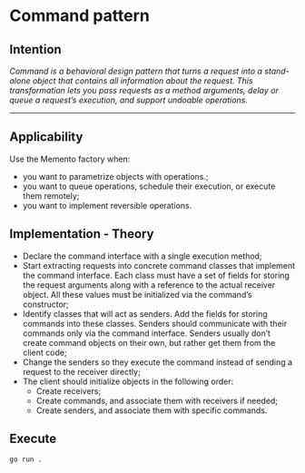 # Command pattern

## Intention

*Command is a behavioral design pattern that turns a request into a stand-alone object that contains all information about the request. This transformation lets you pass requests as a method arguments, delay or queue a request’s execution, and support undoable operations.*

---

## Applicability

Use the Memento factory when:
* you want to parametrize objects with operations.;
* you want to queue operations, schedule their execution, or execute them remotely;
* you want to implement reversible operations.

## Implementation - Theory

- Declare the command interface with a single execution method;
- Start extracting requests into concrete command classes that implement the command interface. Each class must have a set of fields for storing the request arguments along with a reference to the actual receiver object. All these values must be initialized via the command’s constructor;
- Identify classes that will act as senders. Add the fields for storing commands into these classes. Senders should communicate with their commands only via the command interface. Senders usually don’t create command objects on their own, but rather get them from the client code;
- Change the senders so they execute the command instead of sending a request to the receiver directly;
- The client should initialize objects in the following order:
    - Create receivers;
    - Create commands, and associate them with receivers if needed;
    - Create senders, and associate them with specific commands.

## Execute

`go run .`